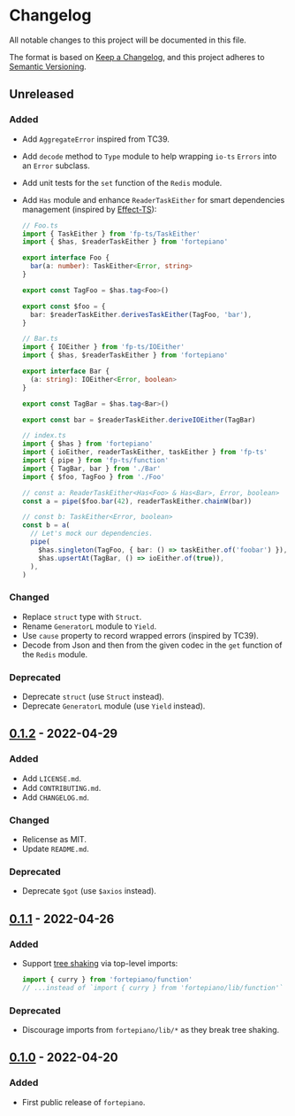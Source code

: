 # Changelog

All notable changes to this project will be documented in this file.

The format is based on [Keep a Changelog](https://keepachangelog.com/en/1.0.0/), and this project adheres to [Semantic Versioning](https://semver.org/spec/v2.0.0.html).

## Unreleased

### Added

- Add `AggregateError` inspired from TC39.
- Add `decode` method to `Type` module to help wrapping `io-ts` `Errors` into an `Error` subclass.
- Add unit tests for the `set` function of the `Redis` module.
- Add `Has` module and enhance `ReaderTaskEither` for smart dependencies management (inspired by [Effect-TS](https://www.matechs.com/open-source)):

  ```typescript
  // Foo.ts
  import { TaskEither } from 'fp-ts/TaskEither'
  import { $has, $readerTaskEither } from 'fortepiano'

  export interface Foo {
    bar(a: number): TaskEither<Error, string>
  }

  export const TagFoo = $has.tag<Foo>()

  export const $foo = {
    bar: $readerTaskEither.derivesTaskEither(TagFoo, 'bar'),
  }
  ```

  ```typescript
  // Bar.ts
  import { IOEither } from 'fp-ts/IOEither'
  import { $has, $readerTaskEither } from 'fortepiano'

  export interface Bar {
    (a: string): IOEither<Error, boolean>
  }

  export const TagBar = $has.tag<Bar>()

  export const bar = $readerTaskEither.deriveIOEither(TagBar)
  ```

  ```typescript
  // index.ts
  import { $has } from 'fortepiano'
  import { ioEither, readerTaskEither, taskEither } from 'fp-ts'
  import { pipe } from 'fp-ts/function'
  import { TagBar, bar } from './Bar'
  import { $foo, TagFoo } from './Foo'

  // const a: ReaderTaskEither<Has<Foo> & Has<Bar>, Error, boolean>
  const a = pipe($foo.bar(42), readerTaskEither.chainW(bar))

  // const b: TaskEither<Error, boolean>
  const b = a(
    // Let's mock our dependencies.
    pipe(
      $has.singleton(TagFoo, { bar: () => taskEither.of('foobar') }),
      $has.upsertAt(TagBar, () => ioEither.of(true)),
    ),
  )
  ```

### Changed

- Replace `struct` type with `Struct`.
- Rename `GeneratorL` module to `Yield`.
- Use `cause` property to record wrapped errors (inspired by TC39).
- Decode from Json and then from the given codec in the `get` function of the `Redis` module.

### Deprecated

- Deprecate `struct` (use `Struct` instead).
- Deprecate `GeneratorL` module (use `Yield` instead).

## [0.1.2](https://github.com/facile-it/fortepiano/compare/v0.1.1...v0.1.2) - 2022-04-29

### Added

- Add `LICENSE.md`.
- Add `CONTRIBUTING.md`.
- Add `CHANGELOG.md`.

### Changed

- Relicense as MIT.
- Update `README.md`.

### Deprecated

- Deprecate `$got` (use `$axios` instead).

## [0.1.1](https://github.com/facile-it/fortepiano/compare/v0.1.0...v0.1.1) - 2022-04-26

### Added

- Support [tree shaking](https://webpack.js.org/guides/tree-shaking/) via top-level imports:
  ```typescript
  import { curry } from 'fortepiano/function'
  // ...instead of `import { curry } from 'fortepiano/lib/function'`
  ```

### Deprecated

- Discourage imports from `fortepiano/lib/*` as they break tree shaking.

## [0.1.0](https://github.com/facile-it/fortepiano/releases/tag/v0.1.0) - 2022-04-20

### Added

- First public release of `fortepiano`.
